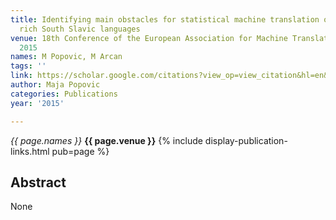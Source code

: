 ```yaml
---
title: Identifying main obstacles for statistical machine translation of morphologically
  rich South Slavic languages
venue: 18th Conference of the European Association for Machine Translation (EAMT 2015),
  2015
names: M Popovic, M Arcan
tags: ''
link: https://scholar.google.com/citations?view_op=view_citation&hl=en&user=KdAV2Y0AAAAJ&pagesize=100&sortby=pubdate&citation_for_view=KdAV2Y0AAAAJ:j3f4tGmQtD8C
author: Maja Popovic
categories: Publications
year: '2015'

---
```


*{{ page.names }}*
**{{ page.venue }}**
{% include display-publication-links.html pub=page %}
## Abstract

None
